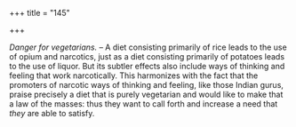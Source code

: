 +++
title = "145"

+++

*Danger for vegetarians.* – A diet consisting primarily of rice leads to the use of opium and narcotics, just as a diet consisting primarily of potatoes leads to the use of liquor. But its subtler effects also include ways of thinking and feeling that work narcotically. This harmonizes with the fact that the promoters of narcotic ways of thinking and feeling, like those Indian gurus, praise precisely a diet that is purely vegetarian and would like to make that a law of the masses: thus they want to call forth and increase a need that *they* are able to satisfy.


